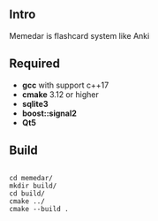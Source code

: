 ## Intro
Memedar is flashcard system like Anki

## Required
- **gcc** with support c++17
- **cmake** 3.12 or higher
- **sqlite3**
- **boost::signal2**
- **Qt5**

## Build
```console
 
cd memedar/
mkdir build/
cd build/
cmake ../
cmake --build .
```
